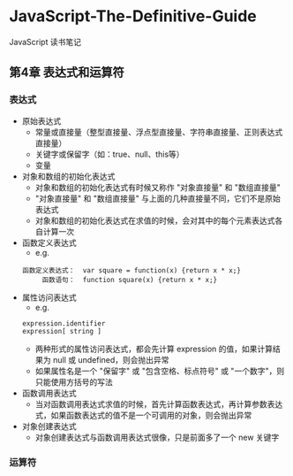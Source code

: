 # JavaScript-The-Definitive-Guide
JavaScript 读书笔记

## 第4章 表达式和运算符
### 表达式
* 原始表达式
	- 常量或直接量（整型直接量、浮点型直接量、字符串直接量、正则表达式直接量）
	- 关键字或保留字（如：true、null、this等）
	- 变量
* 对象和数组的初始化表达式
	- 对象和数组的初始化表达式有时候又称作 "对象直接量" 和 "数组直接量"
	- "对象直接量" 和 "数组直接量" 与上面的几种直接量不同，它们不是原始表达式
	- 对象和数组的初始化表达式在求值的时候，会对其中的每个元素表达式各自计算一次
* 函数定义表达式
	- e.g.
	```
	函数定义表达式：  var square = function(x) {return x * x;}
	     函数语句：  function square(x) {return x * x;}
	```
* 属性访问表达式
	- e.g.
	```
	expression.identifier
	expression[ string ]
	```
	- 两种形式的属性访问表达式，都会先计算 expression 的值，如果计算结果为 null 或 undefined，则会抛出异常
	- 如果属性名是一个 "保留字" 或 "包含空格、标点符号" 或 "一个数字"，则只能使用方括号的写法
* 函数调用表达式
	- 当对函数调用表达式求值的时候，首先计算函数表达式，再计算参数表达式，如果函数表达式的值不是一个可调用的对象，则会抛出异常
* 对象创建表达式
	- 对象创建表达式与函数调用表达式很像，只是前面多了一个 new 关键字

### 运算符

